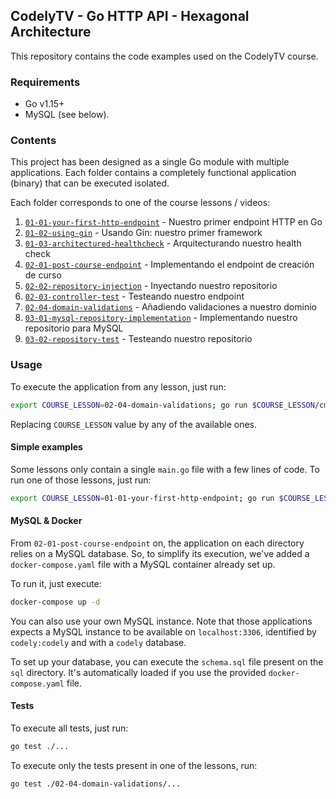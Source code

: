 ## CodelyTV - Go HTTP API - Hexagonal Architecture

This repository contains the code examples used on the CodelyTV course.

### Requirements

- Go v1.15+
- MySQL (see below).

### Contents

This project has been designed as a single Go module with multiple applications.
Each folder contains a completely functional application (binary) that can be executed isolated.

Each folder corresponds to one of the course lessons / videos:
1. [`01-01-your-first-http-endpoint`](./01-01-your-first-http-endpoint) - Nuestro primer endpoint HTTP en Go
1. [`01-02-using-gin`](./01-02-using-gin) - Usando Gin: nuestro primer framework
1. [`01-03-architectured-healthcheck`](./01-03-architectured-healthcheck) - Arquitecturando nuestro health check
1. [`02-01-post-course-endpoint`](./02-01-post-course-endpoint) - Implementando el endpoint de creación de curso
1. [`02-02-repository-injection`](./02-02-repository-injection) - Inyectando nuestro repositorio
1. [`02-03-controller-test`](./02-03-controller-test) - Testeando nuestro endpoint
1. [`02-04-domain-validations`](./02-04-domain-validations) - Añadiendo validaciones a nuestro dominio
1. [`03-01-mysql-repository-implementation`](./03-01-mysql-repository-implementation) - Implementando nuestro repositorio para MySQL
1. [`03-02-repository-test`](./03-02-repository-test) - Testeando nuestro repositorio

### Usage

To execute the application from any lesson, just run:

```sh
export COURSE_LESSON=02-04-domain-validations; go run $COURSE_LESSON/cmd/api/main.go 
```

Replacing `COURSE_LESSON` value by any of the available ones.

#### Simple examples

Some lessons only contain a single `main.go` file with a few lines of code.
To run one of those lessons, just run:

```sh
export COURSE_LESSON=01-01-your-first-http-endpoint; go run $COURSE_LESSON/main.go 
```

#### MySQL & Docker

From `02-01-post-course-endpoint` on, the application on each directory relies
on a MySQL database. So, to simplify its execution, we've added a
`docker-compose.yaml` file with a MySQL container already set up.

To run it, just execute:

```sh
docker-compose up -d 
```

You can also use your own MySQL instance. Note that those applications
expects a MySQL instance to be available on `localhost:3306`,
identified by `codely:codely` and with a `codely` database.

To set up your database, you can execute the `schema.sql` file
present on the `sql` directory. It's automatically loaded if
you use the provided `docker-compose.yaml` file.

#### Tests

To execute all tests, just run:

```sh
go test ./... 
```

To execute only the tests present in one of the lessons, run:

```sh
go test ./02-04-domain-validations/... 
```